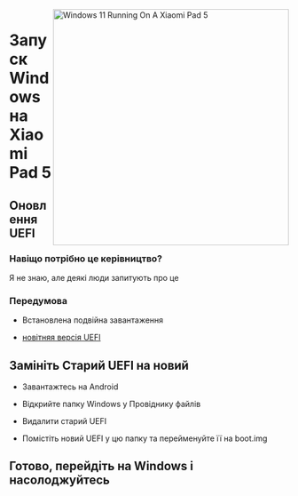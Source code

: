 <img align="right" src="https://raw.githubusercontent.com/erdilS/Port-Windows-11-Xiaomi-Pad-5/main/nabu.png" width="425" alt="Windows 11 Running On A Xiaomi Pad 5">

# Запуск Windows на Xiaomi Pad 5

## Оновлення UEFI

### Навіщо потрібно це керівництво?

Я не знаю, але деякі люди запитують про це

### Передумова

- Встановлена подвійна завантаження
  
- [новітняя версія UEFI](https://raw.githubusercontent.com/erdilS/Port-Windows-11-Xiaomi-Pad-5/main/images/xiaomi-nabu_20240115.img)



## Замініть Старий UEFI на новий

- Завантажтесь на Android

- Відкрийте папку Windows у Провіднику файлів

- Видалити старий UEFI

- Помістіть новий UEFI у цю папку та перейменуйте її на boot.img

## Готово, перейдіть на Windows і насолоджуйтесь
